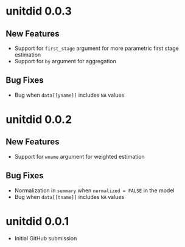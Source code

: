 # unitdid 0.0.3

## New Features

- Support for `first_stage` argument for more parametric first stage estimation
- Support for `by` argument for aggregation

## Bug Fixes

- Bug when `data[[yname]]` includes `NA` values

# unitdid 0.0.2

## New Features

- Support for `wname` argument for weighted estimation

## Bug Fixes

- Normalization in `summary` when `normalized = FALSE` in the model
- Bug when `data[[tname]]` includes `NA` values

# unitdid 0.0.1

- Initial GitHub submission
